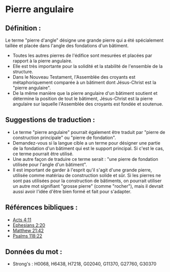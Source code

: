 # Pierre angulaire

## Définition :

Le terme "pierre d'angle" désigne une grande pierre qui a été spécialement taillée et placée dans l'angle des fondations d'un bâtiment.

* Toutes les autres pierres de l'édifice sont mesurées et placées par rapport à la pierre angulaire.
* Elle est très importante pour la solidité et la stabilité de l'ensemble de la structure.
* Dans le Nouveau Testament, l'Assemblée des croyants est métaphoriquement comparée à un bâtiment dont Jésus-Christ est la "pierre angulaire".
* De la même manière que la pierre angulaire d'un bâtiment soutient et détermine la position de tout le bâtiment, Jésus-Christ est la pierre angulaire sur laquelle l'Assemblée des croyants est fondée et soutenue.

## Suggestions de traduction :

* Le terme "pierre angulaire" pourrait également être traduit par "pierre de construction principale" ou "pierre de fondation".
* Demandez-vous si la langue cible a un terme pour désigner une partie de la fondation d'un bâtiment qui est le support principal. Si c'est le cas, ce terme pourrait être utilisé.
* Une autre façon de traduire ce terme serait : "une pierre de fondation utilisée pour l'angle d'un bâtiment".
* Il est important de garder à l'esprit qu'il s'agit d'une grande pierre, utilisée comme matériau de construction solide et sûr. Si les pierres ne sont pas utilisées pour la construction de bâtiments, on pourrait utiliser un autre mot signifiant "grosse pierre" (comme "rocher"), mais il devrait aussi avoir l'idée d'être bien formé et fait pour s'adapter.

## Références bibliques :

* [Acts 4:11](rc://en/tn/help/act/04/11)
* [Ephesians 2:20](rc://en/tn/help/eph/02/20)
* [Matthew 21:42](rc://en/tn/help/mat/21/42)
* [Psalms 118:22](rc://en/tn/help/psa/118/22)

## Données du mot :

* Strong's : H0068, H6438, H7218, G02040, G11370, G27760, G30370
